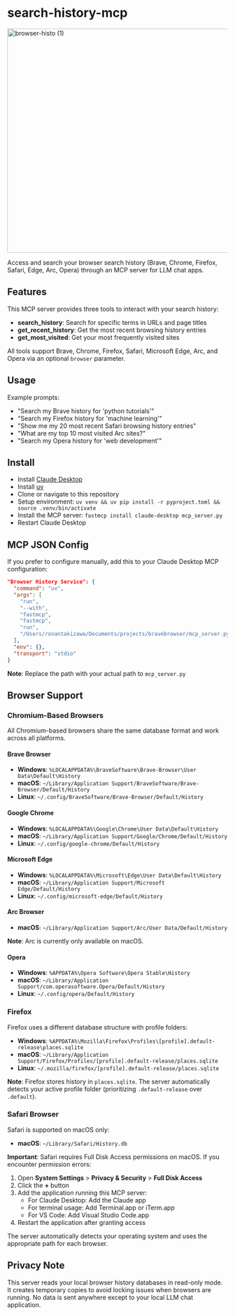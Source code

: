 # search-history-mcp

<img width="1024" height="512" alt="browser-histo (1)" src="https://github.com/user-attachments/assets/0556dcdd-63f1-4b79-83f9-0eeb71d25852" />


Access and search your browser search history (Brave, Chrome, Firefox, Safari, Edge, Arc, Opera) through an MCP server for LLM chat apps.

## Features

This MCP server provides three tools to interact with your search history:

- **search_history**: Search for specific terms in URLs and page titles
- **get_recent_history**: Get the most recent browsing history entries
- **get_most_visited**: Get your most frequently visited sites

All tools support Brave, Chrome, Firefox, Safari, Microsoft Edge, Arc, and Opera via an optional `browser` parameter.

## Usage

Example prompts:
- "Search my Brave history for 'python tutorials'"
- "Search my Firefox history for 'machine learning'"
- "Show me my 20 most recent Safari browsing history entries"
- "What are my top 10 most visited Arc sites?"
- "Search my Opera history for 'web development'"

## Install

- Install [Claude Desktop](https://claude.ai/download)
- Install [uv](https://docs.astral.sh/uv/getting-started/installation/)
- Clone or navigate to this repository
- Setup environment: `uv venv && uv pip install -r pyproject.toml && source .venv/bin/activate`
- Install the MCP server: `fastmcp install claude-desktop mcp_server.py`
- Restart Claude Desktop

## MCP JSON Config

If you prefer to configure manually, add this to your Claude Desktop MCP configuration:

```json
"Browser History Service": {
  "command": "uv",
  "args": [
    "run",
    "--with",
    "fastmcp",
    "fastmcp",
    "run",
    "/Users/ronantakizawa/Documents/projects/bravebrowser/mcp_server.py"
  ],
  "env": {},
  "transport": "stdio"
}
```

**Note**: Replace the path with your actual path to `mcp_server.py`

## Browser Support

### Chromium-Based Browsers

All Chromium-based browsers share the same database format and work across all platforms.

#### Brave Browser
- **Windows**: `%LOCALAPPDATA%\BraveSoftware\Brave-Browser\User Data\Default\History`
- **macOS**: `~/Library/Application Support/BraveSoftware/Brave-Browser/Default/History`
- **Linux**: `~/.config/BraveSoftware/Brave-Browser/Default/History`

#### Google Chrome
- **Windows**: `%LOCALAPPDATA%\Google\Chrome\User Data\Default\History`
- **macOS**: `~/Library/Application Support/Google/Chrome/Default/History`
- **Linux**: `~/.config/google-chrome/Default/History`

#### Microsoft Edge
- **Windows**: `%LOCALAPPDATA%\Microsoft\Edge\User Data\Default\History`
- **macOS**: `~/Library/Application Support/Microsoft Edge/Default/History`
- **Linux**: `~/.config/microsoft-edge/Default/History`

#### Arc Browser
- **macOS**: `~/Library/Application Support/Arc/User Data/Default/History`

**Note**: Arc is currently only available on macOS.

#### Opera
- **Windows**: `%APPDATA%\Opera Software\Opera Stable\History`
- **macOS**: `~/Library/Application Support/com.operasoftware.Opera/Default/History`
- **Linux**: `~/.config/opera/Default/History`

### Firefox

Firefox uses a different database structure with profile folders:

- **Windows**: `%APPDATA%\Mozilla\Firefox\Profiles\[profile].default-release\places.sqlite`
- **macOS**: `~/Library/Application Support/Firefox/Profiles/[profile].default-release/places.sqlite`
- **Linux**: `~/.mozilla/firefox/[profile].default-release/places.sqlite`

**Note**: Firefox stores history in `places.sqlite`. The server automatically detects your active profile folder (prioritizing `.default-release` over `.default`).

### Safari Browser

Safari is supported on macOS only:
- **macOS**: `~/Library/Safari/History.db`

**Important**: Safari requires Full Disk Access permissions on macOS. If you encounter permission errors:

1. Open **System Settings** > **Privacy & Security** > **Full Disk Access**
2. Click the **+** button
3. Add the application running this MCP server:
   - For Claude Desktop: Add the Claude app
   - For terminal usage: Add Terminal.app or iTerm.app
   - For VS Code: Add Visual Studio Code.app
4. Restart the application after granting access

The server automatically detects your operating system and uses the appropriate path for each browser.

## Privacy Note

This server reads your local browser history databases in read-only mode. It creates temporary copies to avoid locking issues when browsers are running. No data is sent anywhere except to your local LLM chat application.
